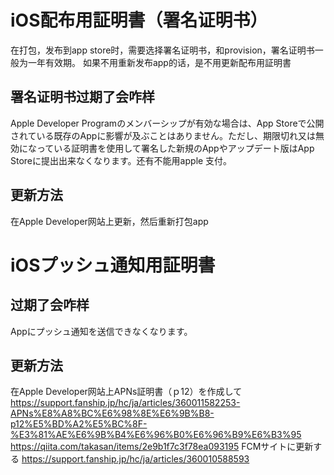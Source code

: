 # iOS配布用証明書（署名证明书）

在打包，发布到app store时，需要选择署名证明书，和provision，署名证明书一般为一年有效期。
如果不用重新发布app的话，是不用更新配布用証明書

## 署名证明书过期了会咋样

Apple Developer Programのメンバーシップが有効な場合は、App Storeで公開されている既存のAppに影響が及ぶことはありません。ただし、期限切れ又は無効になっている証明書を使用して署名した新規のAppやアップデート版はApp Storeに提出出来なくなります。还有不能用apple 支付。



## 更新方法

在Apple Developer网站上更新，然后重新打包app

# iOSプッシュ通知用証明書

## 过期了会咋样

Appにプッシュ通知を送信できなくなります。

## 更新方法

在Apple Developer网站上APNs証明書（ｐ12）を作成して
https://support.fanship.jp/hc/ja/articles/360011582253-APNs%E8%A8%BC%E6%98%8E%E6%9B%B8-p12%E5%BD%A2%E5%BC%8F-%E3%81%AE%E6%9B%B4%E6%96%B0%E6%96%B9%E6%B3%95
https://qiita.com/takasan/items/2e9b1f7c3f78ea093195
FCMサイトに更新する
https://support.fanship.jp/hc/ja/articles/360010588593